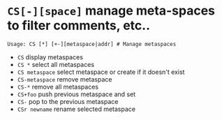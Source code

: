<!-- TITLE: CS -->

#  `CS[-][space]` manage meta-spaces to filter comments, etc..


```
Usage: CS [*] [+-][metaspace|addr] # Manage metaspaces
```


- `CS` display metaspaces
- `CS *` select all metaspaces
- `CS metaspace` select metaspace or create if it doesn't exist
- `CS-metaspace` remove metaspace
- `CS-*` remove all metaspaces
- `CS+foo` push previous metaspace and set
- `CS-` pop to the previous metaspace
- `CSr newname` rename selected metaspace

<p hidden>CS CS- CS+ CSr</p>